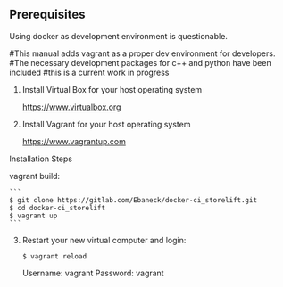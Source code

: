 Prerequisites
-------------
Using docker as development environment is questionable.

#This manual adds vagrant as a proper dev environment for developers.
#The necessary development packages for c++ and python have been included
#this is a current work in progress

1.  Install Virtual Box for your host operating system

    https://www.virtualbox.org

2.  Install Vagrant for your host operating system

    https://www.vagrantup.com

Installation Steps

vagrant build:

    ```
    $ git clone https://gitlab.com/Ebaneck/docker-ci_storelift.git
    $ cd docker-ci_storelift
    $ vagrant up
    ```


3.  Restart your new virtual computer and login:

    ```
    $ vagrant reload
    ```

    Username: vagrant
    Password: vagrant


